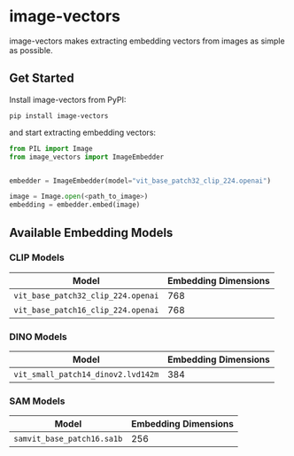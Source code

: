 # image-vectors

image-vectors makes extracting embedding vectors from images as simple as possible.

## Get Started

Install image-vectors from PyPI:
```shell
pip install image-vectors
```
and start extracting embedding vectors:
```python
from PIL import Image
from image_vectors import ImageEmbedder


embedder = ImageEmbedder(model="vit_base_patch32_clip_224.openai")

image = Image.open(<path_to_image>)
embedding = embedder.embed(image)
```

## Available Embedding Models

### CLIP Models

| Model | Embedding Dimensions |
| -------- | -------- |
| `vit_base_patch32_clip_224.openai`   | 768 |
| `vit_base_patch16_clip_224.openai`   | 768 |

### DINO Models

| Model | Embedding Dimensions |
| -------- | -------- |
| `vit_small_patch14_dinov2.lvd142m`   | 384 |


### SAM Models

| Model | Embedding Dimensions |
| -------- | -------- |
| `samvit_base_patch16.sa1b`   | 256 |
